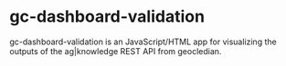 # gc-dashboard-validation
gc-dashboard-validation is an JavaScript/HTML app for visualizing the outputs of the ag|knowledge REST API from geocledian.
